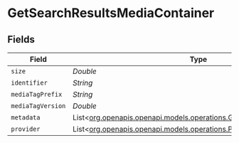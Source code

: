 # GetSearchResultsMediaContainer


## Fields

| Field                                                                                                                        | Type                                                                                                                         | Required                                                                                                                     | Description                                                                                                                  | Example                                                                                                                      |
| ---------------------------------------------------------------------------------------------------------------------------- | ---------------------------------------------------------------------------------------------------------------------------- | ---------------------------------------------------------------------------------------------------------------------------- | ---------------------------------------------------------------------------------------------------------------------------- | ---------------------------------------------------------------------------------------------------------------------------- |
| `size`                                                                                                                       | *Double*                                                                                                                     | :heavy_minus_sign:                                                                                                           | N/A                                                                                                                          | 26                                                                                                                           |
| `identifier`                                                                                                                 | *String*                                                                                                                     | :heavy_minus_sign:                                                                                                           | N/A                                                                                                                          | com.plexapp.plugins.library                                                                                                  |
| `mediaTagPrefix`                                                                                                             | *String*                                                                                                                     | :heavy_minus_sign:                                                                                                           | N/A                                                                                                                          | /system/bundle/media/flags/                                                                                                  |
| `mediaTagVersion`                                                                                                            | *Double*                                                                                                                     | :heavy_minus_sign:                                                                                                           | N/A                                                                                                                          | 1680021154                                                                                                                   |
| `metadata`                                                                                                                   | List<[org.openapis.openapi.models.operations.GetSearchResultsMetadata](../../models/operations/GetSearchResultsMetadata.md)> | :heavy_minus_sign:                                                                                                           | N/A                                                                                                                          |                                                                                                                              |
| `provider`                                                                                                                   | List<[org.openapis.openapi.models.operations.Provider](../../models/operations/Provider.md)>                                 | :heavy_minus_sign:                                                                                                           | N/A                                                                                                                          |                                                                                                                              |